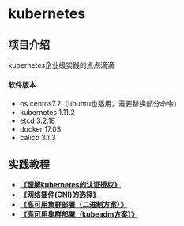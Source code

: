 # kubernetes

## 项目介绍
kubernetes企业级实践的点点滴滴

#### 软件版本
- os centos7.2（ubuntu也适用，需要替换部分命令）
- kubernetes 1.11.2
- etcd 3.2.18
- docker 17.03
- calico 3.1.3

## 实践教程
- **[《理解kubernetes的认证授权》][1]**
- **[《网络插件(CNI)的选择》][2]**
- **[《高可用集群部署（二进制方案）》][3]**
- **[《高可用集群部署（kubeadm方案）》][4]**


[1]:https://gitee.com/pa/kubernetes/blob/master/docs/auth.md
[2]:https://gitee.com/pa/kubernetes/blob/master/docs/cni.md
[3]:https://gitee.com/pa/kubernetes-ha-binary
[4]:https://gitee.com/pa/kubernetes-ha-kubeadm
